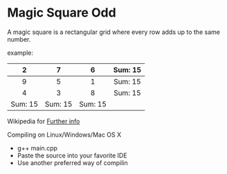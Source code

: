 # Magic Square Odd
A magic square is a rectangular grid where every row adds up to the same number.

example:

| 2   |  7  | 6        |  Sum: 15 |
| :-: | :-: | :-:      | :-:      |
| 9   |  5  | 1        |  Sum: 15 |
| 4   |  3  | 8        |  Sum: 15 |
| Sum: 15   |  Sum: 15 |  Sum: 15 | 

Wikipedia for [Further info](https://en.wikipedia.org/wiki/Magic_square)

Compiling on Linux/Windows/Mac OS X
  - g++ main.cpp
  - Paste the source into your favorite IDE
  - Use another preferred way of compilin
